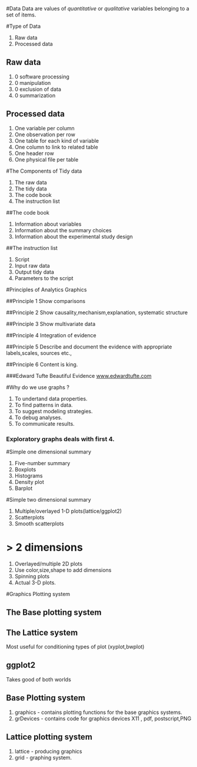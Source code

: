 #Data
Data are values of *quantitative* or *qualitative* variables belonging to a set of items.

#Type of Data
1.    Raw data
2.    Processed data

## Raw data
1. 0 software processing
2. 0 manipulation
3. 0 exclusion of data
4. 0 summarization

## Processed data
1. One variable per column
2. One observation per row
3. One table for each kind of variable
4. One column to link to related table
5. One header row
6. One physical file per table


#The Components of Tidy data
1. The raw data
2. The tidy data
3. The code book
4. The instruction list

##The code book
1. Information about variables
2. Information about the summary choices 
3. Information about the experimental study design

##The instruction list
1. Script
2. Input raw data
3. Output tidy data
4. Parameters to the script

#Principles of Analytics Graphics

##Principle 1 Show comparisons

##Principle 2 Show causality,mechanism,explanation, systematic structure

##Principle 3 Show multivariate data

##Principle 4 Integration of evidence

##Principle 5 Describe and document the evidence with appropriate labels,scales, sources etc.,

##Principle 6 Content is king.

###Edward Tufte Beautiful Evidence www.edwardtufte.com

#Why do we use graphs ?

1. To undertand data properties.
2. To find patterns in data.
3. To suggest modeling strategies.
4. To debug analyses.
5. To communicate results.

### Exploratory graphs deals with first 4.

#Simple one dimensional summary

1. Five-number summary
2. Boxplots
3. Histograms
4. Density plot
5. Barplot

#Simple two dimensional summary 

1. Multiple/overlayed 1-D plots(lattice/ggplot2)
2. Scatterplots
3. Smooth scatterplots

# > 2 dimensions

1. Overlayed/multiple 2D plots
2. Use color,size,shape to add dimensions
3. Spinning plots
4. Actual 3-D plots.


#Graphics Plotting system

## The Base plotting system

## The Lattice system
Most useful for conditioning types of plot (xyplot,bwplot)

##  ggplot2

Takes good of both worlds

## Base Plotting system

1. graphics - contains plotting functions for the base graphics systems.
2. grDevices - contains code for graphics devices X11 , pdf, postscript,PNG

## Lattice plotting system

1. lattice - producing graphics
2. grid - graphing system.




